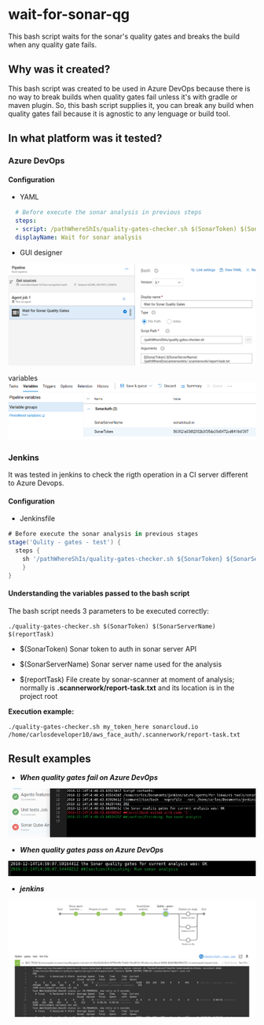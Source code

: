 # wait-for-sonar-qg
This bash script waits for the sonar's quality gates and breaks the build when any quality gate fails.

## Why was it created?
This bash script was created to be used in Azure DevOps because there is no way to break builds when quality gates fail unless it's with gradle or maven plugin. So, this bash script supplies it, you can break any build when quality gates fail because it is agnostic to any lenguage or build tool.

## In what platform was it tested?
### Azure DevOps 
#### Configuration
* YAML

```YAML
  # Before execute the sonar analysis in previous steps
  steps:
  - script: /pathWhereShIs/quality-gates-checker.sh $(SonarToken) $(SonarServerName) /pathWhereDoscannerworkIs/.scannerwork/report-task.txt 
  displayName: Wait for sonar analysis
 ```
 
 * GUI designer
 
 ![Alt text](documentation-image/bash.png)
 
 variables
 ![Alt text](documentation-image/variables.png)
 
### Jenkins
It was tested in jenkins to check the rigth operation in a CI server different to Azure Devops.

#### Configuration
* Jenkinsfile

```groovy
# Before execute the sonar analysis in previous stages
stage('Qulity - gates - test') {
  steps {
    sh '/pathWhereShIs/quality-gates-checker.sh ${SonarToken} ${SonarServerName} /pathrWhereDoscannerworkIs/.scannerwork/report-task.txt'
    }
}
 ```

#### Understanding the variables passed to the bash script
The bash script needs 3 parameters to be executed correctly:
 ```shell
./quality-gates-checker.sh $(SonarToken) $(SonarServerName) $(reportTask)
 ```
* $(SonarToken)
Sonar token to auth in sonar server API

* $(SonarServerName)
Sonar server name used for the analysis

* $(reportTask)
File create by sonar-scanner at moment of analysis; normally is __.scannerwork/report-task.txt__ and its location is in the project root

**Execution example:**
 ```shell
./quality-gates-checker.sh my_token_here sonarcloud.io /home/carlosdeveloper10/aws_face_auth/.scannerwork/report-task.txt
 ```
 
 
## Result examples
* **_When quality gates fail on Azure DevOps_**

 ![Alt text](documentation-image/fail.png)
 
 
* **_When quality gates pass on Azure DevOps_**

 ![Alt text](documentation-image/Ok.png)
 
 
* **_jenkins_**

![Alt text](documentation-image/jenkis.png)
